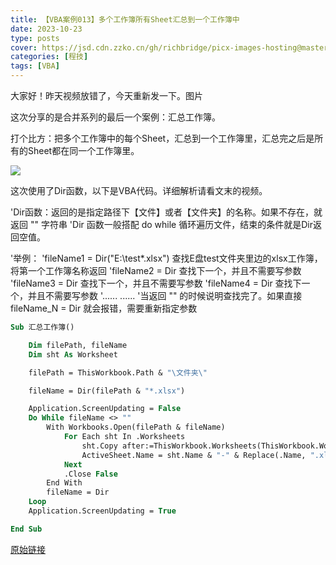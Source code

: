 ```yaml
---
title: 【VBA案例013】多个工作簿所有Sheet汇总到一个工作簿中
date: 2023-10-23
type: posts
cover: https://jsd.cdn.zzko.cn/gh/richbridge/picx-images-hosting@master/thumbnail/程技.jpg
categories: [程技]
tags: [VBA]
---
```

大家好！昨天视频放错了，今天重新发一下。图片

这次分享的是合并系列的最后一个案例：汇总工作簿。

打个比方：把多个工作簿中的每个Sheet，汇总到一个工作簿里，汇总完之后是所有的Sheet都在同一个工作簿里。

![](https://img.richfan.site/program/vba/vba案列/【VBA案例013】多个工作簿所有Sheet汇总到一个工作簿中.gif)

这次使用了Dir函数，以下是VBA代码。详细解析请看文末的视频。

'Dir函数：返回的是指定路径下【文件】或者【文件夹】的名称。如果不存在，就返回 "" 字符串
'Dir 函数一般搭配 do while 循环遍历文件，结束的条件就是Dir返回空值。

'举例：
'fileName1 = Dir("E:\test\*.xlsx")  查找E盘test文件夹里边的xlsx工作簿，将第一个工作簿名称返回
'fileName2 = Dir                    查找下一个，并且不需要写参数
'fileName3 = Dir                    查找下一个，并且不需要写参数
'fileName4 = Dir                    查找下一个，并且不需要写参数
'......                           ......
'当返回 "" 的时候说明查找完了。如果直接 fileName_N = Dir 就会报错，需要重新指定参数

```vb
Sub 汇总工作簿()

    Dim filePath, fileName
    Dim sht As Worksheet

    filePath = ThisWorkbook.Path & "\文件夹\"

    fileName = Dir(filePath & "*.xlsx")

    Application.ScreenUpdating = False
    Do While fileName <> ""
        With Workbooks.Open(filePath & fileName)
            For Each sht In .Worksheets
                sht.Copy after:=ThisWorkbook.Worksheets(ThisWorkbook.Worksheets.Count)
                ActiveSheet.Name = sht.Name & "-" & Replace(.Name, ".xlsx", "")
            Next
            .Close False
        End With
        fileName = Dir
    Loop
    Application.ScreenUpdating = True

End Sub
```

[原始链接](https://mp.weixin.qq.com/s?__biz=MzIyOTc3NzQ2NA==&mid=2247485233&idx=1&sn=a27892d151b9a8332f01f20be6e0f7f9&chksm=e8bcce66dfcb4770c956e41db7a9d08d9fc1e153cd3cf7681b0130d12be97b7908d27d53a0e8&scene=178&cur_album_id=3115603487041503237#rd)
